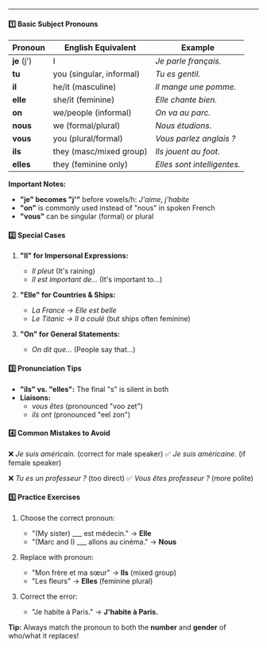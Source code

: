 
---

#### **1️⃣ Basic Subject Pronouns**
| Pronoun | English Equivalent | Example |
|---------|-------------------|---------|
| **je** (j') | I | *Je parle français.* |
| **tu** | you (singular, informal) | *Tu es gentil.* |
| **il** | he/it (masculine) | *Il mange une pomme.* |
| **elle** | she/it (feminine) | *Elle chante bien.* |
| **on** | we/people (informal) | *On va au parc.* |
| **nous** | we (formal/plural) | *Nous étudions.* |
| **vous** | you (plural/formal) | *Vous parlez anglais ?* |
| **ils** | they (masc/mixed group) | *Ils jouent au foot.* |
| **elles** | they (feminine only) | *Elles sont intelligentes.* |

**Important Notes:**
- **"je" becomes "j'"** before vowels/h: *J'aime, j'habite*
- **"on"** is commonly used instead of "nous" in spoken French
- **"vous"** can be singular (formal) or plural

#### **2️⃣ Special Cases**
1. **"Il" for Impersonal Expressions:**
   - *Il pleut* (It's raining)
   - *Il est important de...* (It's important to...)

2. **"Elle" for Countries & Ships:**
   - *La France → Elle est belle*
   - *Le Titanic → Il a coulé* (but ships often feminine)

3. **"On" for General Statements:**
   - *On dit que...* (People say that...)

#### **3️⃣ Pronunciation Tips**
- **"ils" vs. "elles":** The final "s" is silent in both
- **Liaisons:**
  - *vous êtes* (pronounced "voo zet")
  - *ils ont* (pronounced "eel zon")

#### **4️⃣ Common Mistakes to Avoid**
❌ *Je suis américain.* (correct for male speaker)
✅ *Je suis américaine.* (if female speaker)

❌ *Tu es un professeur ?* (too direct)
✅ *Vous êtes professeur ?* (more polite)

#### **5️⃣ Practice Exercises**
1. Choose the correct pronoun:
   - "(My sister) ___ est médecin." → **Elle**
   - "(Marc and I) ___ allons au cinéma." → **Nous**

2. Replace with pronoun:
   - "Mon frère et ma sœur" → **Ils** (mixed group)
   - "Les fleurs" → **Elles** (feminine plural)

3. Correct the error:
   - "Je habite à Paris." → **J'habite à Paris.**

**Tip:** Always match the pronoun to both the **number** and **gender** of who/what it replaces!